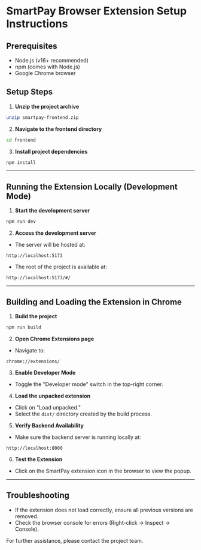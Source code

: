 # SmartPay Browser Extension Setup Instructions

## Prerequisites
- Node.js (v16+ recommended)
- npm (comes with Node.js)
- Google Chrome browser

## Setup Steps

1. **Unzip the project archive**
```bash
unzip smartpay-frontend.zip
```

2. **Navigate to the frontend directory**
```bash
cd frontend
```

3. **Install project dependencies**
```bash
npm install
```

---

## Running the Extension Locally (Development Mode)

1. **Start the development server**
```bash
npm run dev
```

2. **Access the development server**
- The server will be hosted at:
```
http://localhost:5173
```
- The root of the project is available at:
```
http://localhost:5173/#/
```

---

## Building and Loading the Extension in Chrome

1. **Build the project**
```bash
npm run build
```

2. **Open Chrome Extensions page**
- Navigate to:
```
chrome://extensions/
```

3. **Enable Developer Mode**
- Toggle the "Developer mode" switch in the top-right corner.

4. **Load the unpacked extension**
- Click on "Load unpacked."
- Select the `dist/` directory created by the build process.

5. **Verify Backend Availability**
- Make sure the backend server is running locally at:
```
http://localhost:8000
```

6. **Test the Extension**
- Click on the SmartPay extension icon in the browser to view the popup.

---

## Troubleshooting
- If the extension does not load correctly, ensure all previous versions are removed.
- Check the browser console for errors (Right-click -> Inspect -> Console).

For further assistance, please contact the project team.

